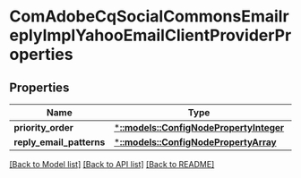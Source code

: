 # ComAdobeCqSocialCommonsEmailreplyImplYahooEmailClientProviderProperties

## Properties
Name | Type | Description | Notes
------------ | ------------- | ------------- | -------------
**priority_order** | [***::models::ConfigNodePropertyInteger**](configNodePropertyInteger.md) |  | [optional] 
**reply_email_patterns** | [***::models::ConfigNodePropertyArray**](configNodePropertyArray.md) |  | [optional] 

[[Back to Model list]](../README.md#documentation-for-models) [[Back to API list]](../README.md#documentation-for-api-endpoints) [[Back to README]](../README.md)


